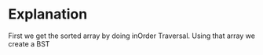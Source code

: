 # Explanation

First we get the sorted array by doing inOrder Traversal.
Using that array we create a BST